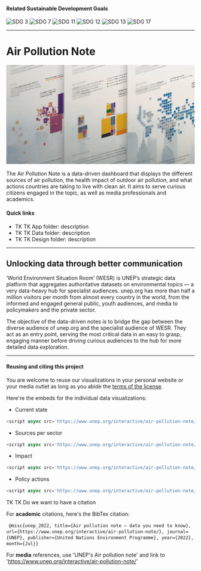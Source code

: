 
#### Related Sustainable Development Goals
![SDG 3](https://img.shields.io/badge/Goal%203-Good%20health%20and%20well--being-4C9F38?style=for-the-badge)
![SDG 7](https://img.shields.io/badge/Goal%207-Affordable%20and%20clean%20energy-FCC30B?style=for-the-badge)
![SDG 11](https://img.shields.io/badge/Goal%2011-Sustainable%20cities%20and%20communities-FD9D24?style=for-the-badge)
![SDG 12](https://img.shields.io/badge/Goal%2012-Responsible%20consumption%20and%20production-BF8B2E?style=for-the-badge)
![SDG 13](https://img.shields.io/badge/Goal%2013-Climate%20action-3F7E44?style=for-the-badge)
![SDG 17](https://img.shields.io/badge/Goal%2013-Partnership%20for%20the%20goals-19486A?style=for-the-badge)

---
# Air Pollution Note
![Poster image for the Air Pollution Action Note interactive](https://github.com/UNEP/air-pollution-action-note/blob/cae2006e24023f7e583cc8a2a2b6ac253639982f/app/public/img/poster-2.jpg)

The Air Pollution Note is a data-driven dashboard that displays the different sources of air pollution, the health impact of outdoor air pollution, and what actions countries are taking to live with clean air. It aims to serve curious citizens engaged in the topic, as well as media professionals and academics.

#### Quick links
* TK TK App folder: description
* TK TK Data folder: description
* TK TK Design folder: description

---
## Unlocking data through better communication
‘World Environment Situation Room’ (WESR) is UNEP’s strategic data platform that aggregates authoritative datasets on environmental topics — a very data-heavy hub for specialist audiences. unep.org has more than half a million visitors per month from almost every country in the world, from the informed and engaged general public, youth audiences, and media to policymakers and the private sector.

The objective of the data-driven notes is to bridge the gap between the diverse audience of unep.org and the specialist audience of WESR. They act as an entry point, serving the most critical data in an easy to grasp, engaging manner before driving curious audiences to the hub for more detailed data exploration.

---
#### Reusing and citing this project
You are welcome to reuse our visualizations in your personal website or your media outlet as long as you abide the [terms of the license](LICENSE).

Here're the embeds for the individual data visualizations:
* Current state
````javascript
<script async src='https://www.unep.org/interactive/air-pollution-note/embed.js' data-embed='pm25'></script>
````

* Sources per sector 
````javascript
<script async src='https://www.unep.org/interactive/air-pollution-note/embed.js' data-embed='sectors'></script>
````

* Impact 
````javascript
<script async src='https://www.unep.org/interactive/air-pollution-note/embed.js' data-embed='health'></script>
````

* Policy actions 
````javascript
<script async src='https://www.unep.org/interactive/air-pollution-note/embed.js' data-embed='policies'></script>
````

TK TK Do we want to have a citation 

For **academic** citations, here's the BibTex citation:

````
 @misc{unep_2022, title={Air pollution note – data you need to know}, url={https://www.unep.org/interactive/air-pollution-note/}, journal={UNEP}, publisher={United Nations Environment Programme}, year={2022}, month={Jul}} 
````

For **media** references, use 'UNEP's Air pollution note' and link to 'https://www.unep.org/interactive/air-pollution-note/'